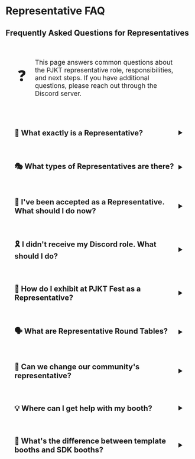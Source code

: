 # Representative FAQ

<div class="guide-page">

## Frequently Asked Questions for Representatives

<div class="faq-header">
  <div class="faq-icon">❓</div>
  <div class="faq-intro">
    <p>This page answers common questions about the PJKT representative role, responsibilities, and next steps. If you have additional questions, please reach out through the Discord server.</p>
  </div>
</div>

<div class="faq-container">
  <details class="faq-item">
    <summary class="faq-question">
      <h3>👋 What exactly is a Representative?</h3>
    </summary>
    <div class="faq-answer">
      <p>Representatives are the direct line of communications with PJKT Staff and your community. They serve several important functions:</p>
      <ul>
        <li>Receiving and sharing information relevant to events, developments, and updates</li>
        <li>Providing first-line feedback on PJKT improvements before public release</li>
        <li>Getting direct notifications when sign-ups for events (booths, collabs, etc.) go live</li>
        <li>Serving as a communication bridge between PJKT and their communities</li>
      </ul>
    </div>
  </details>

  <details class="faq-item">
    <summary class="faq-question">
      <h3>🎭 What types of Representatives are there?</h3>
    </summary>
    <div class="faq-answer">
      <p>There are two main types of representatives:</p>
      <div class="faq-types">
        <div class="faq-type">
          <h4>Community Representative</h4>
          <p>This person represents an entire community, such as:</p>
          <ul>
            <li>Roleplay groups</li>
            <li>Event organizations</li>
            <li>Creation communities</li>
            <li>Many other types of communities</li>
          </ul>
        </div>
        <div class="faq-type">
          <h4>Creator Representative</h4>
          <p>This person represents themselves and their creations, such as:</p>
          <ul>
            <li>Avatar creators</li>
            <li>World creators</li>
            <li>Content creators</li>
            <li>Other independent creators</li>
          </ul>
        </div>
      </div>
    </div>
  </details>

  <details class="faq-item">
    <summary class="faq-question">
      <h3>🎉 I've been accepted as a Representative. What should I do now?</h3>
    </summary>
    <div class="faq-answer">
      <p>Congratulations! Here are your next steps:</p>
      <ol>
        <li>Verify that you've received the Representative or Creator Rep role in the PJKT Discord</li>
        <li>Explore the Community Representatives category in the Discord server</li>
        <li>Check out the announcements channel for important updates</li>
        <li>Note when Representative Round Tables will be held for discussions and feedback</li>
        <li>Familiarize yourself with the booth-help channels if you plan to exhibit</li>
      </ol>
      <div class="alert info">
        <span class="alert-icon">ℹ️</span>
        <span>For a more detailed guide, check out our <a href="/info/new-representatives">New Representatives</a> page.</span>
      </div>
    </div>
  </details>

  <details class="faq-item">
    <summary class="faq-question">
      <h3>🎗️ I didn't receive my Discord role. What should I do?</h3>
    </summary>
    <div class="faq-answer">
      <p>If you haven't received your Representative or Creator Rep role, please contact the staff member who sent you the acceptance message via direct message. They'll be able to assist you with getting the proper role assigned.</p>
    </div>
  </details>

  <details class="faq-item">
    <summary class="faq-question">
      <h3>🎪 How do I exhibit at PJKT Fest as a Representative?</h3>
    </summary>
    <div class="faq-answer">
      <p>Everything you need to know about exhibiting at PJKT Fest can be found in our comprehensive <a href="/booths/getting-started">Getting Started with Booths</a> guide! It will walk you through all the steps to creating your booth and setting up the SDK.</p>
    </div>
  </details>

  <details class="faq-item">
    <summary class="faq-question">
      <h3>🗣️ What are Representative Round Tables?</h3>
    </summary>
    <div class="faq-answer">
      <p>Representative Round Tables are meetings where representatives discuss feedback and receive important information about upcoming events. These are valuable opportunities to provide input on PJKT initiatives and hear about developments before they're publicly announced. Check the announcements in the Representatives category for scheduling details.</p>
    </div>
  </details>

  <details class="faq-item">
    <summary class="faq-question">
      <h3>🔄 Can we change our community's representative?</h3>
    </summary>
    <div class="faq-answer">
      <p>Yes, if you need to change your representative, simply reach out to PJKT staff and they can assist with the transition. It's important to keep your representative information current to ensure proper communication channels remain open.</p>
    </div>
  </details>

  <details class="faq-item">
    <summary class="faq-question">
      <h3>💡 Where can I get help with my booth?</h3>
    </summary>
    <div class="faq-answer">
      <p>If you need assistance with your booth, PJKT provides several resources:</p>
      <ul>
        <li>Check the booth-help text channels in the Discord</li>
        <li>Use the booth-help voice channels for real-time assistance</li>
        <li>Read through our <a href="/booths/specifications">Booth Specifications</a> documentation</li>
        <li>For SDK booths, review the <a href="/booths/components">Components</a> guide</li>
      </ul>
    </div>
  </details>

  <details class="faq-item">
    <summary class="faq-question">
      <h3>🤔 What's the difference between template booths and SDK booths?</h3>
    </summary>
    <div class="faq-answer">
      <p><strong>Template Booths:</strong> Created through our web interface, these are simpler to set up and require no coding or Unity experience. They offer preset layouts and customization options.</p>
      <p><strong>SDK Booths:</strong> Created using our Unity SDK, these allow for complete customization and advanced interactive features, but require Unity knowledge and more development time.</p>
      <div class="alert tip">
        <span class="alert-icon">💡</span>
        <span>Choose the option that best fits your technical skill level and the complexity of your exhibition needs.</span>
      </div>
    </div>
  </details>
</div>

<style scoped>
.guide-page {
  width: 100%;
  max-width: 100%;
}

.faq-header {
  display: flex;
  align-items: center;
  gap: 1.5rem;
  padding: 2rem;
  background: var(--vp-c-bg-soft);
  border-radius: 12px;
  margin: 1.5rem 0;
  border: 1px solid var(--vp-c-divider);
}

.faq-icon {
  font-size: 2.5rem;
}

.faq-intro p {
  margin: 0;
  font-size: 1.1rem;
}

.faq-container {
  display: flex;
  flex-direction: column;
  gap: 1.5rem;
  margin: 2rem 0;
}

.faq-item {
  background: var(--vp-c-bg);
  border-radius: 12px;
  border: 1px solid var(--vp-c-divider);
  overflow: hidden;
  transition: all 0.3s cubic-bezier(0.34, 1.56, 0.64, 1);
  transform-origin: center;
}

.faq-item:hover {
  transform: translateY(-4px) scale(1.01);
  box-shadow: 
    0 4px 20px rgba(0, 0, 0, 0.15),
    0 0 0 2px var(--vp-c-brand);
}

.faq-question {
  padding: 1.25rem 1.5rem;
  background: var(--vp-c-bg-soft);
  border-bottom: 1px solid var(--vp-c-divider);
  cursor: pointer;
  list-style: none;
  display: flex;
  align-items: center;
  justify-content: space-between;
  user-select: none;
  transition: all 0.3s ease;
}

.faq-item:hover .faq-question {
  background: linear-gradient(45deg, var(--vp-c-bg-soft), var(--vp-c-bg));
}

.faq-question::after {
  content: '▼';
  font-size: 1em;
  transition: transform 0.3s ease;
  margin-left: 8px;
  transform-origin: center;
}

.faq-item:not([open]) .faq-question::after {
  transform: rotate(-90deg);
}

.faq-item[open] .faq-question::after {
  transform: rotate(0);
}

.faq-item:hover .faq-question::after {
  opacity: 1;
}

.faq-question::-webkit-details-marker {
  display: none;
}

.faq-question h3 {
  margin: 0;
  font-size: 1.25rem;
  display: flex;
  align-items: center;
  gap: 0.75rem;
}

.faq-question h3 > :first-child {
  display: inline-block;
  transform: scale(1.2);
  transition: transform 0.3s cubic-bezier(0.34, 1.56, 0.64, 1);
}

.faq-item:hover .faq-question h3 > :first-child {
  transform: scale(1.4) rotate(10deg);
}

.faq-answer {
  padding: 1.5rem;
  background: var(--vp-c-bg-soft);
  transform-origin: top;
  animation: slideDown 0.4s cubic-bezier(0.34, 1.56, 0.64, 1);
}

@keyframes slideDown {
  from {
    opacity: 0;
    transform: translateY(-20px) scale(0.95);
  }
  to {
    opacity: 1;
    transform: translateY(0) scale(1);
  }
}

.faq-answer p:first-child {
  margin-top: 0;
}

.faq-answer p:last-child {
  margin-bottom: 0;
}

.faq-types {
  display: grid;
  grid-template-columns: repeat(auto-fit, minmax(300px, 1fr));
  gap: 1.5rem;
  margin-top: 1rem;
}

.faq-type {
  background: var(--vp-c-bg-soft);
  padding: 1.25rem;
  border-radius: 8px;
  border: 1px solid var(--vp-c-divider);
}

.faq-type h4 {
  margin-top: 0;
  margin-bottom: 0.75rem;
  color: var(--vp-c-brand);
}

.alert {
  display: flex;
  align-items: center;
  gap: 0.75rem;
  margin-top: 1.5rem;
  padding: 1rem;
  border-radius: 8px;
  font-size: 0.95rem;
  transition: all 0.3s cubic-bezier(0.34, 1.56, 0.64, 1);
  border: 1px solid transparent;
}

.alert:hover {
  transform: translateX(8px) scale(1.02);
  box-shadow: -8px 4px 16px rgba(0, 0, 0, 0.15);
}

.alert.info {
  background: var(--vp-c-bg);
  border-left: 4px solid var(--vp-c-brand);
}

.alert.info:hover {
  border-color: var(--vp-c-brand);
  background: linear-gradient(45deg, var(--vp-c-bg), var(--vp-c-bg-soft));
}

.alert.tip {
  background: var(--vp-c-tip-soft);
  border-left: 4px solid var(--vp-c-tip);
}

.alert.tip:hover {
  border-color: var(--vp-c-tip);
  background: linear-gradient(45deg, var(--vp-c-bg), var(--vp-c-tip-soft));
}

.alert a {
  color: var(--vp-c-brand);
  text-decoration: none;
}

.alert a:hover {
  text-decoration: underline;
}

@media (max-width: 640px) {
  .faq-header {
    flex-direction: column;
    text-align: center;
    padding: 1.5rem;
  }
  
  .faq-question {
    padding: 1rem;
  }
  
  .faq-answer {
    padding: 1.25rem;
  }
  
  .faq-types {
    grid-template-columns: 1fr;
  }
}
</style>

</div>